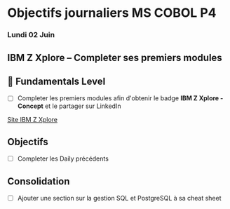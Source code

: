 # Objectifs journaliers MS COBOL P4


### Lundi 02 Juin

## IBM Z Xplore – Completer ses premiers modules  

## 🧱 Fundamentals Level

- [ ] Completer les premiers modules afin d'obtenir le badge **IBM Z Xplore - Concept** et le partager sur LinkedIn

[Site IBM Z Xplore](https://ibmzxplore.influitive.com/forum/)

##  Objectifs

- [ ] Completer les Daily précédents

## Consolidation

- [ ] Ajouter une section sur la gestion SQL et PostgreSQL à sa cheat sheet

